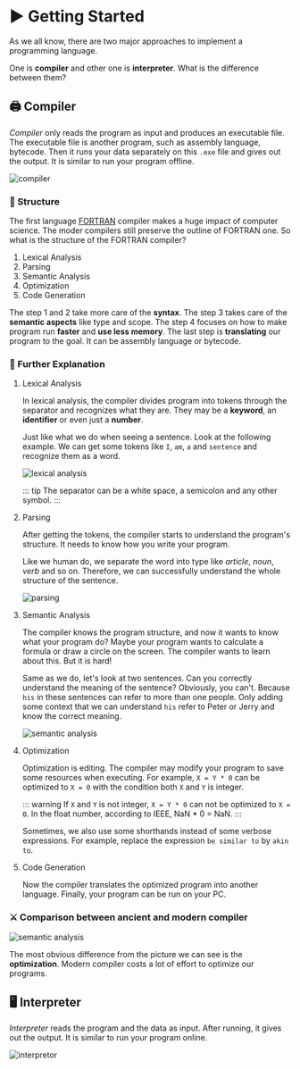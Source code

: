 # ▶️ Getting Started

As we all know, there are two major approaches to implement a programming language.

One is **compiler** and other one is **interpreter**. What is the difference between them?

## 🖨 Compiler

*Compiler* only reads the program as input and produces an executable file.
The executable file is another program, such as assembly language, bytecode.
Then it runs your data separately on this `.exe` file and gives out the output.
It is similar to run your program offline.

![compiler](/compiler/image/compiler-sketch.png)

### 🧱 Structure

The first language [FORTRAN](https://www.google.com.hk/search?q=FORTRAN) compiler makes a huge impact of computer science.
The moder compilers still preserve the outline of FORTRAN one. So what is the structure of the FORTRAN compiler?

1. Lexical Analysis
2. Parsing
3. Semantic Analysis
4. Optimization
5. Code Generation

The step 1 and 2 take more care of the **syntax**. 
The step 3 takes care of the **semantic aspects** like type and scope.
The step 4 focuses on how to make program run **faster** and **use less memory**.
The last step is **translating** our program to the goal. It can be assembly language or bytecode.

### 🔮 Further Explanation

1. Lexical Analysis

    In lexical analysis, the compiler divides program into tokens through the separator and recognizes what they are.
    They may be a **keyword**, an **identifier** or even just a **number**.

    Just like what we do when seeing a sentence. Look at the following example.
    We can get some tokens like `I`, `am`, `a` and `sentence` and recognize them as a word.
    
    ![lexical analysis](/compiler/image/lexical-analysis-human.png)

    ::: tip
    The separator can be a white space, a semicolon and any other symbol.
    :::

2. Parsing

    After getting the tokens, the compiler starts to understand the program's structure.
    It needs to know how you write your program.

    Like we human do, we separate the word into type like *article*, *noun*, *verb* and so on.
    Therefore, we can successfully understand the whole structure of the sentence.

    ![parsing](/compiler/image/parsing-human.png)

3. Semantic Analysis

    The compiler knows the program structure, and now it wants to know what your program do?
    Maybe your program wants to calculate a formula or draw a circle on the screen. 
    The compiler wants to learn about this. But it is hard!

    Same as we do, let's look at two sentences. Can you correctly understand the meaning of the sentence?
    Obviously, you can't. Because `his` in these sentences can refer to more than one people.
    Only adding some context that we can understand `his` refer to Peter or Jerry and know the correct meaning.

   ![semantic analysis](/compiler/image/semantic-analysis-human.png)

4. Optimization

   Optimization is editing. The compiler may modify your program to save some resources when executing.
   For example, `X = Y * 0` can be optimized to `X = 0` with the condition both `X` and `Y` is integer.

   ::: warning
   If `X` and `Y` is not integer, `X = Y * 0` can not be optimized to `X = 0`.
   In the float number, according to IEEE, NaN * 0 = NaN.
   :::

    Sometimes, we also use some shorthands instead of some verbose expressions.
    For example, replace the expression `be similar to` by `akin to`.

5. Code Generation

    Now the compiler translates the optimized program into another language.
    Finally, your program can be run on your PC.

### ⚔️ Comparison between ancient and modern compiler

![semantic analysis](/compiler/image/compiler-comparison.png)

The most obvious difference from the picture we can see is the **optimization**.
Modern compiler costs a lot of effort to optimize our programs.

## 🖥 Interpreter

*Interpreter* reads the program and the data as input. After running, it gives out the output.
It is similar to run your program online.

![interpretor](/compiler/image/interpretor-sketch.png)

